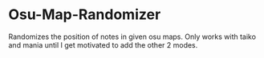 # Osu-Map-Randomizer
 Randomizes the position of notes in given osu maps.
Only works with taiko and mania until I get motivated to add the other 2 modes.

